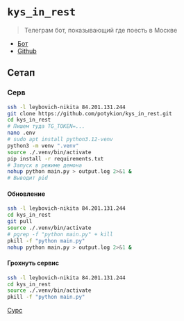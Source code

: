 # `kys_in_rest`

> Телеграм бот, показывающий где поесть в Москве

- [Бот](https://t.me/kys_in_rest_bot)
- [Github](https://github.com/potykion/kys_in_rest)

## Сетап 

### Серв

```sh
ssh -l leybovich-nikita 84.201.131.244
git clone https://github.com/potykion/kys_in_rest.git
cd kys_in_rest
# Пишем туда TG_TOKEN=...
nano .env
# sudo apt install python3.12-venv
python3 -m venv ".venv"
source ./.venv/bin/activate
pip install -r requirements.txt
# Запуск в режиме демона
nohup python main.py > output.log 2>&1 &
# Выводит pid
```

#### Обновление

```sh
ssh -l leybovich-nikita 84.201.131.244
cd kys_in_rest
git pull
source ./.venv/bin/activate
# pgrep -f "python main.py" + kill
pkill -f "python main.py" 
nohup python main.py > output.log 2>&1 &
```

#### Грохнуть сервис

```sh
ssh -l leybovich-nikita 84.201.131.244
cd kys_in_rest
source ./.venv/bin/activate
pkill -f "python main.py" 
```

[Сурс](https://chat.deepseek.com/a/chat/s/783c3446-773e-4482-80da-bf83c91a7b74)
